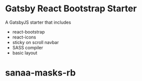 # Gatsby React Bootstrap Starter

A GatsbyJS starter that includes

- react-bootstrap
- react-icons
- sticky on scroll navbar
- SASS compiler
- basic layout
# sanaa-masks-rb
